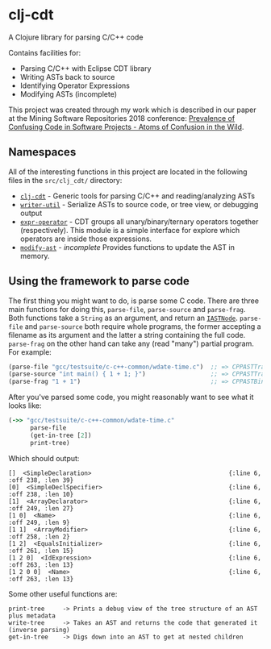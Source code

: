 # clj-cdt

A Clojure library for parsing C/C++ code

Contains facilities for:

 * Parsing C/C++ with Eclipse CDT library
 * Writing ASTs back to source
 * Identifying Operator Expressions
 * Modifying ASTs (incomplete)

This project was created through my work which is described in our paper at the
Mining Software Repositories 2018 conference:
[Prevalence of Confusing Code in Software Projects - Atoms of Confusion in the Wild](https://atomsofconfusion.com/papers/atom-finder-msr-2018.pdf).

## Namespaces

All of the interesting functions in this project are located in the following
files in the `src/clj_cdt/` directory:

* [`clj-cdt`](src/clj_cdt/clj_cdt.clj) - Generic tools for parsing C/C++ and
  reading/analyzing ASTs
* [`writer-util`](src/clj_cdt/writer_util.clj) - Serialize ASTs to source code,
  or tree view, or debugging output
* [`expr-operator`](src/clj_cdt/expr_operator.clj) - CDT groups all
  unary/binary/ternary operators together (respectively). This module is a
  simple interface for explore which operators are inside those expressions.
* [`modify-ast`](src/clj_cdt/modify_ast.clj) - *incomplete* Provides functions
  to update the AST in memory.

## Using the framework to parse code
 
The first thing you might want to do, is parse some C code. There are three
main functions for doing this, `parse-file`, `parse-source` and
`parse-frag`. Both functions take a `String` as an argument, and return
an
[`IASTNode`](https://dgopstein.github.io/content/cdt/org/eclipse/cdt/core/dom/ast/IASTNode.html).
`parse-file` and `parse-source` both require whole programs, the former
accepting a filename as its argument and the latter a string containing the
full code. `parse-frag` on the other hand can take any (read "many") partial
program. For example:

```clj
(parse-file "gcc/testsuite/c-c++-common/wdate-time.c")  ;; => CPPASTTranslationUnit
(parse-source "int main() { 1 + 1; }")                  ;; => CPPASTTranslationUnit
(parse-frag "1 + 1")                                    ;; => CPPASTBinaryExpression
```
 
After you've parsed some code, you might reasonably want to see what it looks like:
 
```clj
(->> "gcc/testsuite/c-c++-common/wdate-time.c"
      parse-file
      (get-in-tree [2])
      print-tree)
```
                               
Which should output:
           
```
[]  <SimpleDeclaration>                                      {:line 6, :off 238, :len 39}
[0]  <SimpleDeclSpecifier>                                   {:line 6, :off 238, :len 10}
[1]  <ArrayDeclarator>                                       {:line 6, :off 249, :len 27}
[1 0]  <Name>                                                {:line 6, :off 249, :len 9}
[1 1]  <ArrayModifier>                                       {:line 6, :off 258, :len 2}
[1 2]  <EqualsInitializer>                                   {:line 6, :off 261, :len 15}
[1 2 0]  <IdExpression>                                      {:line 6, :off 263, :len 13}
[1 2 0 0]  <Name>                                            {:line 6, :off 263, :len 13}
```
                                                       
Some other useful functions are:

    print-tree     -> Prints a debug view of the tree structure of an AST plus metadata
    write-tree     -> Takes an AST and returns the code that generated it (inverse parsing)
    get-in-tree    -> Digs down into an AST to get at nested children

